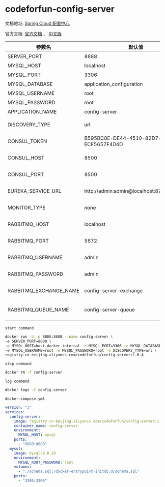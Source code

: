 # codeforfun-config-server

文档地址: [Spring Cloud 配置中心](https://consolelog.gitee.io/docker-config-server-all-in-one/)

官方文档: [官方文档](https://cloud.spring.io/spring-cloud-static/spring-cloud-config/2.2.3.RELEASE/reference/html/) 、 [中文版](https://consolelog.gitee.io/docs-config/)


参数名 | 默认值 | 说明
---|---|---
SERVER_PORT | 8888 | 后端暴露的端口
MYSQL_HOST | localhost | 数据库地址
MYSQL_PORT | 3306 | 数据库端口号
MYSQL_DATABASE | application_configuration | 数据库名
MYSQL_USERNAME | root | 数据库登录名
MYSQL_PASSWORD | root | 数据库登录密码
APPLICATION_NAME | config-server | SpringBoot中的 spring.application.name
DISCOVERY_TYPE | url | 注册中心类型，url/eureka/consul，其中 url 表示不使用注册中心
CONSUL_TOKEN | B595BC8E-DE44-4510-82D7-ECF5657F4D4D | 当 DISCOVERY_TYPE 为 consul 时生效，表示 consul的 acl_token
CONSUL_HOST | 8500 | 当 DISCOVERY_TYPE 为 consul 时生效，表示 consul的地址
CONSUL_PORT | 8500 | 当 DISCOVERY_TYPE 为 consul 时生效，表示 consul的端口号
EUREKA_SERVICE_URL | http://admin:admin@localhost:8761/eureka/ | 当 DISCOVERY_TYPE 为 eureka 时生效，表示 eureka 的注册地址
MONITOR_TYPE | none | 通知推送类型，none/rabbitmq，其中 none 表示不使用通知推送功能
RABBITMQ_HOST| localhost | 当 MONITOR_TYPE 为 rabbitmq 时生效，表示 rabbitmq 的地址
RABBITMQ_PORT| 5672 | 当 MONITOR_TYPE 为 rabbitmq 时生效，表示 rabbitmq 的端口号
RABBITMQ_USERNAME| admin | 当 MONITOR_TYPE 为 rabbitmq 时生效，表示 rabbitmq 的用户名
RABBITMQ_PASSWORD| admin | 当 MONITOR_TYPE 为 rabbitmq 时生效，表示 rabbitmq 的密码
RABBITMQ_EXCHANGE_NAME| config-server-exchange | 当 MONITOR_TYPE 为 rabbitmq 时生效，表示 rabbitmq 的交换机名称
RABBITMQ_QUEUE_NAME| config-server-queue | 当 MONITOR_TYPE 为 rabbitmq 时生效，表示 rabbitmq 的队列名称。最终队列名为：`${RABBITMQ_EXCHANGE_NAME}.${RABBITMQ_QUEUE_NAME}`

`start command`
```bash
docker run -d -p 8888:8888 --name config-server \
-e SERVER_PORT=8888 \
-e MYSQL_HOST=host.docker.internal -e MYSQL_PORT=3306 -e MYSQL_DATABASE=application_configuration \
-e MYSQL_USERNAME=root -e MYSQL_PASSWORD=root -e DISCOVERY_TYPE=url \
registry.cn-beijing.aliyuncs.com/codeforfun/config-server:1.0.4
```

`stop command`
```bash
docker rm -f config-server
```

`log command`
```bash
docker logs -f config-server
```

`docker-compose.yml`
```yaml
version: "3"
services:
  config-server:
    image: registry.cn-beijing.aliyuncs.com/codeforfun/config-server:1.0.4
    container_name: config-server
    environment:
      MYSQL_HOST: mysql
    ports:
      - "8888:8888"
  mysql:
    image: mysql:8.0.20
    environment:
      MYSQL_ROOT_PASSWORD: root
    volumes:
      - "./schema.sql:/docker-entrypoint-initdb.d/schema.sql"
    ports:
      - "3306:3306"
```
